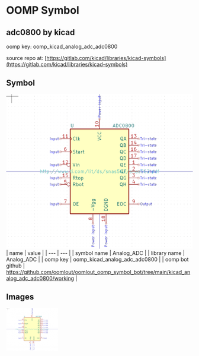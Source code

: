 # OOMP Symbol  
## adc0800  by kicad  
  
oomp key: oomp_kicad_analog_adc_adc0800  
  
source repo at: [https://gitlab.com/kicad/libraries/kicad-symbols](https://gitlab.com/kicad/libraries/kicad-symbols)  
## Symbol  
  
[![working.png](working_600.png)](working.png)  
| name | value | 
| --- | --- | 
| symbol name | Analog_ADC | 
| library name | Analog_ADC | 
| oomp key | oomp_kicad_analog_adc_adc0800 | 
| oomp bot github | https://github.com/oomlout/oomlout_oomp_symbol_bot/tree/main/kicad_analog_adc_adc0800/working | 
## Images  
  
[![working.png](working_140.png)](working.png)  
